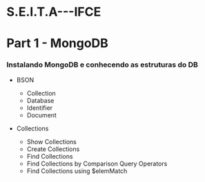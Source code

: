 # S.E.I.T.A---IFCE

# Part 1 - MongoDB
### Instalando MongoDB e conhecendo as estruturas do DB

* BSON
  * Collection
  * Database
  * Identifier
  * Document
  
* Collections
  * Show Collections
  * Create Collections
  * Find Collections
  * Find Collections by Comparison Query Operators
  * Find Collections using $elemMatch
  
  

